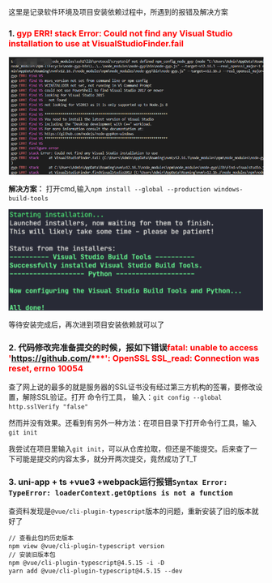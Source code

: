 这里是记录软件环境及项目安装依赖过程中，所遇到的报错及解决方案

### 1. <font color=red>gyp ERR! stack Error: Could not find any Visual Studio installation to use at VisualStudioFinder.fail</font>

![image.png](../../images/others/node-gyp.png)

**解决方案：** 打开cmd,输入`npm install --global --production windows-build-tools`

![image.jpg](../../images/others/node-gyp-done.jpg)

等待安装完成后，再次进到项目安装依赖就可以了

### 2. 代码修改完准备提交的时候，报如下错误<font color=red>fatal: unable to access 'https://github.com/***': OpenSSL SSL_read: Connection was reset, errno 10054</font>

查了网上说的最多的就是服务器的SSL证书没有经过第三方机构的签署，要修改设置，解除SSL验证。打开 命令行工具， 输入：`git config --global http.sslVerify "false"`

然而并没有效果。还看到有另外一种方法：在项目目录下打开命令行工具，输入`git init` 

我尝试在项目里输入`git init`，可以从仓库拉取，但还是不能提交。后来查了一下可能是提交的内容太多，就分开两次提交，竟然成功了T_T

### 3. uni-app + ts +vue3 +webpack运行报错`Syntax Error: TypeError: loaderContext.getOptions is not a function`

查资料发现是`@vue/cli-plugin-typescript`版本的问题，重新安装了旧的版本就好了

```
// 查看此包的历史版本
npm view @vue/cli-plugin-typescript version 
// 安装旧版本包
npm @vue/cli-plugin-typescript@4.5.15 -i -D
yarn add @vue/cli-plugin-typescript@4.5.15 --dev
```

